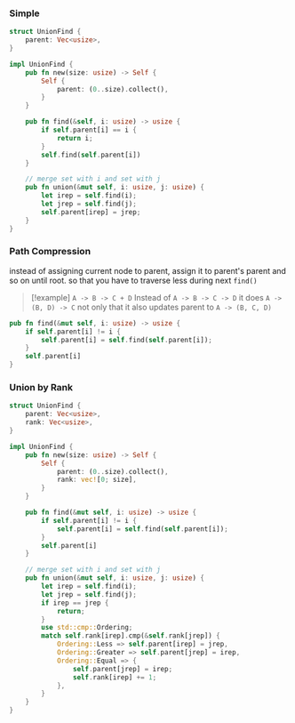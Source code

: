 ### Simple
``` rust
struct UnionFind {
    parent: Vec<usize>,
}

impl UnionFind {
    pub fn new(size: usize) -> Self {
        Self {
            parent: (0..size).collect(),
        }
    }

    pub fn find(&self, i: usize) -> usize {
        if self.parent[i] == i {
            return i;
        }
        self.find(self.parent[i])
    }

    // merge set with i and set with j
    pub fn union(&mut self, i: usize, j: usize) {
        let irep = self.find(i);
        let jrep = self.find(j);
        self.parent[irep] = jrep;
    }
}
```
### Path Compression
instead of assigning current node to parent,
assign it to parent's parent and so on until root.
so that you have to traverse less during next `find()`
> [!example] `A -> B -> C + D`
> Instead of `A -> B -> C -> D` it does `A -> (B, D) -> C`
> not only that it also updates parent to `A -> (B, C, D)`
``` rust
pub fn find(&mut self, i: usize) -> usize {
    if self.parent[i] != i {
        self.parent[i] = self.find(self.parent[i]);
    }
    self.parent[i]
}
```
### Union by Rank
``` rust
struct UnionFind {
    parent: Vec<usize>,
    rank: Vec<usize>,
}

impl UnionFind {
    pub fn new(size: usize) -> Self {
        Self {
            parent: (0..size).collect(),
            rank: vec![0; size],
        }
    }

    pub fn find(&mut self, i: usize) -> usize {
        if self.parent[i] != i {
            self.parent[i] = self.find(self.parent[i]);
        }
        self.parent[i]
    }

    // merge set with i and set with j
    pub fn union(&mut self, i: usize, j: usize) {
        let irep = self.find(i);
        let jrep = self.find(j);
        if irep == jrep {
            return;
        }
        use std::cmp::Ordering;
        match self.rank[irep].cmp(&self.rank[jrep]) {
            Ordering::Less => self.parent[irep] = jrep,
            Ordering::Greater => self.parent[jrep] = irep,
            Ordering::Equal => {
                self.parent[jrep] = irep;
                self.rank[irep] += 1;
            },
        }
    }
}
```
